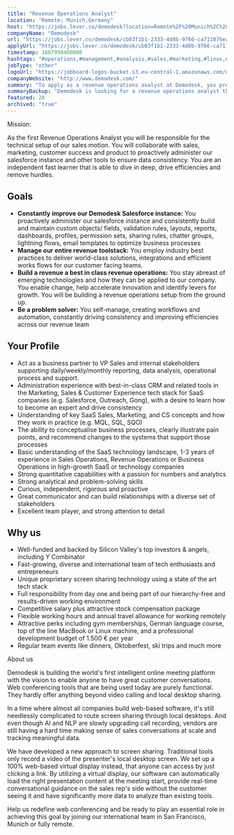```yaml
---
title: "Revenue Operations Analyst"
location: "Remote; Munich,Germany"
host: "https://jobs.lever.co/demodesk?location=Remote%2F%20Munich%2C%20Germany"
companyName: "Demodesk"
url: "https://jobs.lever.co/demodesk/cb03f1b1-2333-4d8b-9766-ca711076ea97"
applyUrl: "https://jobs.lever.co/demodesk/cb03f1b1-2333-4d8b-9766-ca711076ea97/apply"
timestamp: 1607990400000
hashtags: "#operations,#management,#analysis,#sales,#marketing,#linux,#content,#photoshop,#css,#crm"
jobType: "other"
logoUrl: "https://jobboard-logos-bucket.s3.eu-central-1.amazonaws.com/demodesk"
companyWebsite: "http://www.demodesk.com/"
summary: "To apply as a revenue operations analyst at Demodesk, you preferably need to have 1-3 years of experience in Sales Operations, Revenue Operations or Business Operations in high-growth SaaS or technology companies."
summaryBackup: "Demodesk is looking for a revenue operations analyst that has experience in: #operations, #sales, #css."
featured: 20
archived: "true"
---
```


Mission:

As the first Revenue Operations Analyst you will be responsible for the technical setup of our sales motion. You will collaborate with sales, marketing, customer success and product to proactively administer our salesforce instance and other tools to ensure data consistency. You are an independent fast learner that is able to dive in deep, drive efficiencies and remove hurdles.

## Goals

*   **Constantly improve our Demodesk Salesforce instance:** You proactively administer our salesforce instance and consistently build and maintain custom objects/ fields, validation rules, layouts, reports, dashboards, profiles, permission sets, sharing rules, chatter groups, lightning flows, email templates to optimize business processes
*   **Manage our entire revenue toolstack:** You employ industry best practices to deliver world-class solutions, integrations and efficient works flows for our customer facing teams.
*   **Build a revenue a best in class revenue operations:** You stay abreast of emerging technologies and how they can be applied to our company. You enable change, help accelerate innovation and identify levers for growth. You will be building a revenue operations setup from the ground up.
*   **Be a problem solver:** You self-manage, creating workflows and automation, constantly driving consistency and improving efficiencies across our revenue team

## Your Profile

*   Act as a business partner to VP Sales and internal stakeholders supporting daily/weekly/monthly reporting, data analysis, operational process and support.
*   Administration experience with best-in-class CRM and related tools in the Marketing, Sales & Customer Experience tech stack for SaaS companies (e.g. Salesforce, Outreach, Gong), with a desire to learn how to become an expert and drive consistency
*   Understanding of key SaaS Sales, Marketing, and CS concepts and how they work in practice (e.g. MQL, SQL, SQO)
*   The ability to conceptualise business processes, clearly illustrate pain points, and recommend changes to the systems that support those processes
*   Basic understanding of the SaaS technology landscape, 1-3 years of experience in Sales Operations, Revenue Operations or Business Operations in high-growth SaaS or technology companies
*   Strong quantitative capabilities with a passion for numbers and analytics
*   Strong analytical and problem-solving skills
*   Curious, independent, rigorous and proactive
*   Great communicator and can build relationships with a diverse set of stakeholders
*   Excellent team player, and strong attention to detail

## Why us

*   Well-funded and backed by Silicon Valley's top investors & angels, including Y Combinator
*   Fast-growing, diverse and international team of tech enthusiasts and entrepreneurs
*   Unique proprietary screen sharing technology using a state of the art tech stack
*   Full responsibility from day one and being part of our hierarchy-free and results-driven working environment
*   Competitive salary plus attractive stock compensation package
*   Flexible working hours and annual travel allowance for working remotely
*   Attractive perks including gym memberships, German language course, top of the line MacBook or Linux machine, and a professional development budget of 1.500 € per year
*   Regular team events like dinners, Oktoberfest, ski trips and much more

About us

Demodesk is building the world's first intelligent online meeting platform with the vision to enable anyone to have great customer conversations. Web conferencing tools that are being used today are purely functional. They hardly offer anything beyond video calling and local desktop sharing.

In a time where almost all companies build web-based software, it's still needlessly complicated to route screen sharing through local desktops. And even though AI and NLP are slowly upgrading call recording, vendors are still having a hard time making sense of sales conversations at scale and tracking meaningful data.

We have developed a new approach to screen sharing. Traditional tools only record a video of the presenter's local desktop screen. We set up a 100% web-based virtual display instead, that anyone can access by just clicking a link. By utilizing a virtual display, our software can automatically load the right presentation content at the meeting start, provide real-time conversational guidance on the sales rep's side without the customer seeing it and have significantly more data to analyze than existing tools.

Help us redefine web conferencing and be ready to play an essential role in achieving this goal by joining our international team in San Francisco, Munich or fully remote.
